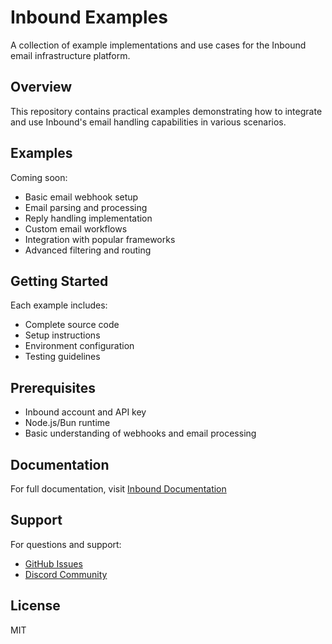 # Inbound Examples

A collection of example implementations and use cases for the Inbound email infrastructure platform.

## Overview

This repository contains practical examples demonstrating how to integrate and use Inbound's email handling capabilities in various scenarios.

## Examples

Coming soon:
- Basic email webhook setup
- Email parsing and processing
- Reply handling implementation
- Custom email workflows
- Integration with popular frameworks
- Advanced filtering and routing

## Getting Started

Each example includes:
- Complete source code
- Setup instructions
- Environment configuration
- Testing guidelines

## Prerequisites

- Inbound account and API key
- Node.js/Bun runtime
- Basic understanding of webhooks and email processing

## Documentation

For full documentation, visit [Inbound Documentation](https://inbound.email/docs)

## Support

For questions and support:
- [GitHub Issues](https://github.com/inboundemail/inbound-examples/issues)
- [Discord Community](https://discord.gg/inbound)

## License

MIT
